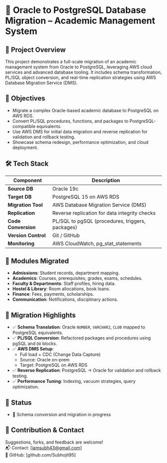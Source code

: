 # 🔄 Oracle to PostgreSQL Database Migration – Academic Management System

## 🚀 Project Overview
This project demonstrates a full-scale migration of an academic management system from Oracle to PostgreSQL, leveraging AWS cloud services and advanced database tooling. It includes schema transformation, PL/SQL object conversion, and real-time replication strategies using AWS Database Migration Service (DMS).

## 🎯 Objectives
- Migrate a complex Oracle-based academic database to PostgreSQL on AWS RDS.
- Convert PL/SQL procedures, functions, and packages to PostgreSQL-compatible equivalents.
- Use AWS DMS for initial data migration and reverse replication for validation and rollback testing.
- Showcase schema redesign, performance optimization, and cloud deployment.

## 🛠️ Tech Stack
| Component            | Description                                      |
|---------------------|--------------------------------------------------|
| **Source DB**        | Oracle 19c                                       |
| **Target DB**        | PostgreSQL 15 on AWS RDS                         |
| **Migration Tool**   | AWS Database Migration Service (DMS)            |
| **Replication**      | Reverse replication for data integrity checks   |
| **Code Conversion**  | PL/SQL to pgSQL (procedures, triggers, packages)|
| **Version Control**  | Git / GitHub                                     |
| **Monitoring**       | AWS CloudWatch, pg_stat_statements              |

## 🧱 Modules Migrated
- **Admissions**: Student records, department mapping.
- **Academics**: Courses, prerequisites, grades, exams, schedules.
- **Faculty & Departments**: Staff profiles, hiring data.
- **Hostel & Library**: Room allocations, book loans.
- **Finance**: Fees, payments, scholarships.
- **Communication**: Notifications, disciplinary actions.

## 🔧 Migration Highlights
- ✅ **Schema Translation**: Oracle `NUMBER`, `VARCHAR2`, `CLOB` mapped to PostgreSQL equivalents.
- ✅ **PL/SQL Conversion**: Refactored packages and procedures using pgSQL and `DO` blocks.
- ✅ **AWS DMS Setup**: 
  - Full load + CDC (Change Data Capture)
  - Source: Oracle on-prem
  - Target: PostgreSQL on AWS RDS
- ✅ **Reverse Replication**: PostgreSQL → Oracle for validation and rollback testing.
- ✅ **Performance Tuning**: Indexing, vacuum strategies, query optimization.

## 📌 Status
- 🚧 Schema conversion and migration in progress  


## 🤝 Contribution & Contact
Suggestions, forks, and feedback are welcome!  
📬 Contact: [iamsubh43@gmail.com]  
🔗 GitHub: [github.com/Subhojit95]
